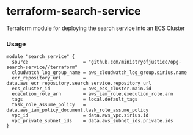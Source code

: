 # terraform-search-service

Terraform module for deploying the search service into an ECS Cluster

### Usage

```hcl
module "search_service" {
  source                    = "github.com/ministryofjustice/opg-search-service//terraform"
  cloudwatch_log_group_name = aws_cloudwatch_log_group.sirius.name
  ecr_repository_url        = data.aws_ecr_repository.search_service.repository_url
  ecs_cluster_id            = aws_ecs_cluster.main.id
  execution_role_arn        = aws_iam_role.execution_role.arn
  tags                      = local.default_tags
  task_role_assume_policy   = data.aws_iam_policy_document.task_role_assume_policy
  vpc_id                    = data.aws_vpc.sirius.id
  vpc_private_subnet_ids    = data.aws_subnet_ids.private.ids
}
```
